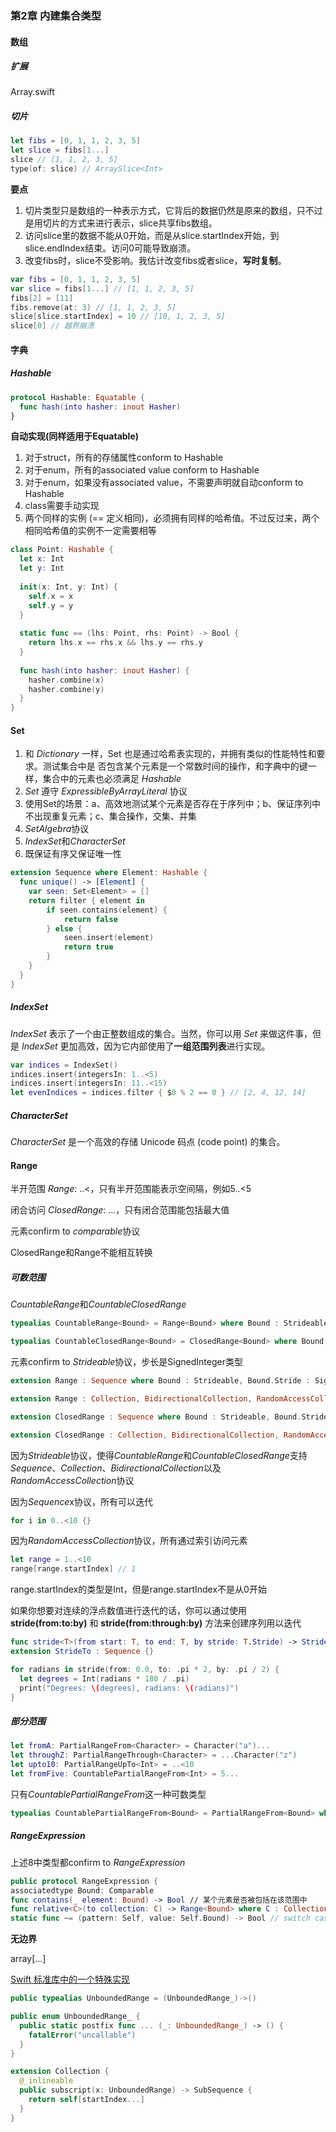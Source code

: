 ### 第2章 内建集合类型

#### 数组

##### 扩展

Array.swift

##### 切片

```swift
let fibs = [0, 1, 1, 2, 3, 5]
let slice = fibs[1...]
slice // [1, 1, 2, 3, 5]
type(of: slice) // ArraySlice<Int>
```

**要点**

1.  切片类型只是数组的一种表示方式，它背后的数据仍然是原来的数组，只不过是用切片的方式来进行表示，slice共享fibs数组。
2.  访问slice里的数据不能从0开始，而是从slice.startIndex开始，到slice.endIndex结束。访问0可能导致崩溃。
3.  改变fibs时，slice不受影响。我估计改变fibs或者slice，**写时复制**。

```swift
var fibs = [0, 1, 1, 2, 3, 5]
var slice = fibs[1...] // [1, 1, 2, 3, 5]
fibs[2] = [11]
fibs.remove(at: 3) // [1, 1, 2, 3, 5] 
slice[slice.startIndex] = 10 // [10, 1, 2, 3, 5] 
slice[0] // 越界崩溃
```

#### 字典

##### Hashable

```swift
protocol Hashable: Equatable {
  func hash(into hasher: inout Hasher)
}
```

**自动实现(同样适用于Equatable)**

1.  对于struct，所有的存储属性conform to Hashable
2.  对于enum，所有的associated value conform to Hashable
3.  对于enum，如果没有associated value，不需要声明就自动conform to Hashable
4.  class需要手动实现
5.  两个同样的实例 (== 定义相同)，必须拥有同样的哈希值。不过反过来，两个相同哈希值的实例不一定需要相等

```swift
class Point: Hashable {
  let x: Int
  let y: Int
    
  init(x: Int, y: Int) {
    self.x = x
    self.y = y
  }
    
  static func == (lhs: Point, rhs: Point) -> Bool {
    return lhs.x == rhs.x && lhs.y == rhs.y
  }
    
  func hash(into hasher: inout Hasher) {
    hasher.combine(x)
    hasher.combine(y)
  }
}
```

#### Set

1.  和 *Dictionary* 一样，Set 也是通过哈希表实现的，并拥有类似的性能特性和要求。测试集合中是 否包含某个元素是一个常数时间的操作，和字典中的键一样，集合中的元素也必须满足 *Hashable*
2.  *Set* 遵守 *ExpressibleByArrayLiteral* 协议
3.  使用Set的场景：a、高效地测试某个元素是否存在于序列中；b、保证序列中不出现重复元素；c、集合操作，交集、并集
4.  *SetAlgebra*协议
5.  *IndexSet*和*CharacterSet*
6.  既保证有序又保证唯一性

```swift
extension Sequence where Element: Hashable {
  func unique() -> [Element] {
    var seen: Set<Element> = []
    return filter { element in
        if seen.contains(element) {
            return false
        } else {
            seen.insert(element)
            return true
        }
    }
  }
}
```

##### IndexSet

*IndexSet* 表示了一个由正整数组成的集合。当然，你可以用 *Set<Int>* 来做这件事，但是 *IndexSet* 更加高效，因为它内部使用了**一组范围列表**进行实现。

```swift
var indices = IndexSet()
indices.insert(integersIn: 1..<5)
indices.insert(integersIn: 11..<15)
let evenIndices = indices.filter { $0 % 2 == 0 } // [2, 4, 12, 14]
```

##### CharacterSet

*CharacterSet* 是一个高效的存储 Unicode 码点 (code point) 的集合。

#### Range

半开范围 *Range*: ..<，只有半开范围能表示空间隔，例如5..<5

闭合访问 *ClosedRange*: …，只有闭合范围能包括最大值

元素confirm to *comparable*协议

ClosedRange和Range不能相互转换

##### 可数范围

*CountableRange*和*CountableClosedRange*

```swift
typealias CountableRange<Bound> = Range<Bound> where Bound : Strideable, Bound.Stride : SignedInteger

typealias CountableClosedRange<Bound> = ClosedRange<Bound> where Bound : Strideable, Bound.Stride : SignedInteger
```

元素confirm to *Strideable*协议，步长是SignedInteger类型

```swift
extension Range : Sequence where Bound : Strideable, Bound.Stride : SignedInteger {}

extension Range : Collection, BidirectionalCollection, RandomAccessCollection where Bound : Strideable, Bound.Stride : SignedInteger {}

extension ClosedRange : Sequence where Bound : Strideable, Bound.Stride : SignedInteger {}

extension ClosedRange : Collection, BidirectionalCollection, RandomAccessCollection where Bound : Strideable, Bound.Stride : SignedInteger {}
```

因为*Strideable*协议，使得*CountableRange*和*CountableClosedRange*支持*Sequence*、*Collection*、*BidirectionalCollection*以及*RandomAccessCollection*协议

因为*Sequence*x协议，所有可以迭代

```swift
for i in 0..<10 {}
```

因为*RandomAccessCollection*协议，所有通过索引访问元素

```swift
let range = 1..<10
range[range.startIndex] // 1
```

range.startIndex的类型是Int，但是range.startIndex不是从0开始

如果你想要对连续的浮点数值进行迭代的话，你可以通过使用 **stride(from:to:by)** 和 **stride(from:through:by)** 方法来创建序列用以迭代

```swift
func stride<T>(from start: T, to end: T, by stride: T.Stride) -> StrideTo<T> where T : Strideable
extension StrideTo : Sequence {}

for radians in stride(from: 0.0, to: .pi * 2, by: .pi / 2) {
  let degrees = Int(radians * 180 / .pi)
  print("Degrees: \(degrees), radians: \(radians)")
}
```

##### 部分范围

```swift
let fromA: PartialRangeFrom<Character> = Character("a")...
let throughZ: PartialRangeThrough<Character> = ...Character("z") 
let upto10: PartialRangeUpTo<Int> = ..<10
let fromFive: CountablePartialRangeFrom<Int> = 5...
```

只有*CountablePartialRangeFrom*这一种可数类型

```swift
typealias CountablePartialRangeFrom<Bound> = PartialRangeFrom<Bound> where Bound : Strideable, Bound.Stride : SignedInteger
```

##### RangeExpression

上述8中类型都confirm to *RangeExpression*

```swift
public protocol RangeExpression {
associatedtype Bound: Comparable
func contains(_ element: Bound) -> Bool // 某个元素是否被包括在该范围中
func relative<C>(to collection: C) -> Range<Bound> where C : Collection, Self.Bound == C.Index // 给定一个集合类型，它能够计算出表达式所指定的完整的Range，例如array[2..<4]
static func ~= (pattern: Self, value: Self.Bound) -> Bool // switch case中模式匹配
```

**无边界**

array[…]

[Swift 标准库中的一个特殊实现]([https://tonisuter.com/blog/2017/08/unbounded-ranges-swift-4/](https://tonisuter.com/blog/2017/08/unbounded-ranges-swift-4/))

```swift
public typealias UnboundedRange = (UnboundedRange_)->()

public enum UnboundedRange_ {
  public static postfix func ... (_: UnboundedRange_) -> () {
    fatalError("uncallable")
  }
}

extension Collection {
  @_inlineable
  public subscript(x: UnboundedRange) -> SubSequence {
    return self[startIndex...]
  }
}
```
